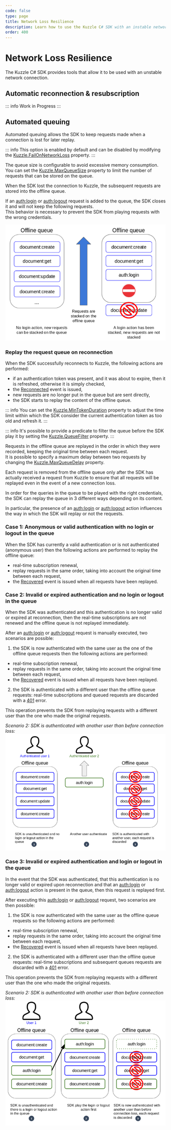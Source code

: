 ```yaml
---
code: false
type: page
title: Network Loss Resilience
description: Learn how to use the Kuzzle C# SDK with an instable network
order: 400
---
```


# Network Loss Resilience

The Kuzzle C# SDK provides tools that allow it to be used with an unstable network connection.

## Automatic reconnection & resubscription

::: info
Work in Progress
:::

## Automated queuing

Automated queuing allows the SDK to keep requests made when a connection is lost for later replay.  

::: info
This option is enabled by default and can be disabled by modifying the [Kuzzle.FailOnNetworkLoss](/sdk/csharp/2/core-classes/kuzzle/properties) property.
:::

The queue size is configurable to avoid excessive memory consumption. You can set the [Kuzzle.MaxQueueSize](/sdk/csharp/2/core-classes/kuzzle/properties) property to limit the number of requests that can be stored on the queue.

When the SDK lost the connection to Kuzzle, the subsequent requests are stored into the offline queue.  

If an [auth:login](/sdk/csharp/2/controllers/auth/login) or [auth:logout](/sdk/csharp/2/controllers/auth/login) request is added to the queue, the SDK closes it and will not keep the following requests.  
This behavior is necessary to prevent the SDK from playing requests with the wrong credentials.

![offline queue closed](./offline-queue-closed.png)

### Replay the request queue on reconnection

When the SDK successfully reconnects to Kuzzle, the following actions are performed:
  - if an authentication token was present, and it was about to expire, then it is refreshed, otherwise it is simply checked,
  - the [Reconnected](/sdk/csharp/2/essentials/events#reconnected) event is issued,
  - new requests are no longer put in the queue but are sent directly,
  - the SDK starts to replay the content of the offline queue.

::: info
You can set the [Kuzzle.MinTokenDuration](/sdk/csharp/2/core-classes/kuzzle/properties) property to adjust the time limit within which the SDK consider the current authentication token as too old and refresh it.
:::

::: info
It's possible to provide a predicate to filter the queue before the SDK play it by setting the [Kuzzle.QueueFilter](/sdk/csharp/2/core-classes/kuzzle/properties) property.
:::

Requests in the offline queue are replayed in the order in which they were recorded, keeping the original time between each request.  
It is possible to specify a maximum delay between two requests by changing the [Kuzzle.MaxQueueDelay](/sdk/csharp/2/core-classes/kuzzle/properties) property.  

Each request is removed from the offline queue only after the SDK has actually received a request from Kuzzle to ensure that all requests will be replayed even in the event of a new connection loss.

In order for the queries in the queue to be played with the right credentials, the SDK can replay the queue in 3 different ways depending on its content.  

In particular, the presence of an [auth:login](/sdk/csharp/2/controllers/auth/login) or [auth:logout](/sdk/csharp/2/controllers/auth/login) action influences the way in which the SDK will replay or not the requests.

### Case 1: Anonymous or valid authentication with no login or logout in the queue

When the SDK has currently a valid authentication or is not authenticated (anonymous user) then the following actions are performed to replay the offline queue:
  - real-time subscription renewal,
  - replay requests in the same order, taking into account the original time between each request,
  - the [Recovered](/sdk/csharp/2/essentials/events#recovered) event is issued when all requests have been replayed.

### Case 2: Invalid or expired authentication and no login or logout in the queue

When the SDK was authenticated and this authentication is no longer valid or expired at reconnection, then the real-time subscriptions are not renewed and the offline queue is not replayed immediately. 

After an [auth:login](/sdk/csharp/2/controllers/auth/login) or [auth:logout](/sdk/csharp/2/controllers/auth/login) request is manually executed, two scenarios are possible:
 1) the SDK is now authenticated with the same user as the one of the offline queue requests then the following actions are performed:
  - real-time subscription renewal,
  - replay requests in the same order, taking into account the original time between each request,
  - the [Recovered](/sdk/csharp/2/essentials/events#recovered) event is issued when all requests have been replayed.

 2) the SDK is authenticated with a different user than the offline queue requests: real-time subscriptions and queued requests are discarded with a [401](/core/2/api/essentials/errors#specific-errors) error.

This operation prevents the SDK from replaying requests with a different user than the one who made the original requests.

*Scenario 2: SDK is authenticated with another user than before connection loss:*
![offline queue with invalid auth and no login/logout](./offline-queue-invalid-auth-no-login.png)

### Case 3: Invalid or expired authentication and login or logout in the queue

In the event that the SDK was authenticated, that this authentication is no longer valid or expired upon reconnection and that an [auth:login](/sdk/csharp/2/controllers/auth/login) or [auth:logout](/sdk/csharp/2/controllers/auth/login) action is present in the queue, then this request is replayed first.  

After executing this [auth:login](/sdk/csharp/2/controllers/auth/login) or [auth:logout](/sdk/csharp/2/controllers/auth/login) request, two scenarios are then possible:
 1) the SDK is now authenticated with the same user as the offline queue requests so the following actions are performed:
  - real-time subscription renewal,
  - replay requests in the same order, taking into account the original time between each request,
  - the [Recovered](/sdk/csharp/2/essentials/events#recovered) event is issued when all requests have been replayed.
 2) the SDK is authenticated with a different user than the offline queue requests: real-time subscriptions and subsequent queues requests are discarded with a [401](/core/2/api/essentials/errors#specific-errors) error.

This operation prevents the SDK from replaying requests with a different user than the one who made the original requests.

*Scenario 2: SDK is authenticated with another user than before connection loss:*
![offline queue with invalid auth and login/logout present](./offline-queue-invalid-auth-with-login.png)
